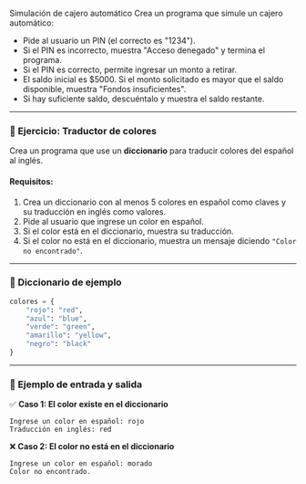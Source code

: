 Simulación de cajero automático
Crea un programa que simule un cajero automático:

- Pide al usuario un PIN (el correcto es "1234").
- Si el PIN es incorrecto, muestra "Acceso denegado" y termina el programa.
- Si el PIN es correcto, permite ingresar un monto a retirar.
- El saldo inicial es $5000. Si el monto solicitado es mayor que el saldo disponible, muestra "Fondos insuficientes".
- Si hay suficiente saldo, descuéntalo y muestra el saldo restante.


---
### **📌 Ejercicio: Traductor de colores**  
Crea un programa que use un **diccionario** para traducir colores del español al inglés.  

#### **Requisitos:**  
1. Crea un diccionario con al menos 5 colores en español como claves y su traducción en inglés como valores.  
2. Pide al usuario que ingrese un color en español.  
3. Si el color está en el diccionario, muestra su traducción.  
4. Si el color no está en el diccionario, muestra un mensaje diciendo `"Color no encontrado"`.  

---

### **🔹 Diccionario de ejemplo**
```python
colores = {
    "rojo": "red",
    "azul": "blue",
    "verde": "green",
    "amarillo": "yellow",
    "negro": "black"
}
```

---

### **🔹 Ejemplo de entrada y salida**  

✅ **Caso 1: El color existe en el diccionario**  
```
Ingrese un color en español: rojo
Traducción en inglés: red
```

❌ **Caso 2: El color no está en el diccionario**  
```
Ingrese un color en español: morado
Color no encontrado.
```
